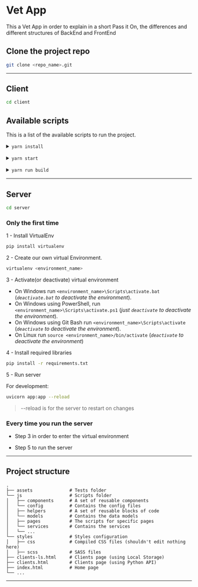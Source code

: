 # Vet App

This a Vet App in order to explain in a short Pass it On, the differences and different structures of BackEnd and FrontEnd

## Clone the project repo

```bash
git clone <repo_name>.git
```

---

## Client

```bash
cd client
```

## Available scripts

This is a list of the available scripts to run the project.

<details style="margin-bottom: 15px">
    <summary><code>yarn install</code></summary>
    <p style="font-size: 14px; padding: 5px 0 0 10px">
        Installs the necessary packages in order to run the project. 
        You may need to delete the node_modules folder if switching between branches.
    </p>
</details>

<details style="margin-bottom: 15px">
    <summary><code>yarn start</code></summary>
    <p style="font-size: 14px; padding: 5px 0 0 10px">
        Starts the project in development mode
    </p>
</details>

<details style="margin-bottom: 15px">
    <summary><code>yarn run build</code></summary>
    <p style="font-size: 14px; padding: 5px 0 0 10px">
        Builds the project
    </p>
</details>

---

## Server

```bash
cd server
```

### Only the first time

1 - Install VirtualEnv

```bash
pip install virtualenv
```

2 - Create our own virtual Environment.

```bash
virtualenv <environment_name>
```

3 - Activate(or deactivate) virtual environment

-   On Windows run `<environment_name>\Scripts\activate.bat` (_`deactivate.bat` to deactivate the environment_).
-   On Windows using PowerShell, run `<environment_name>\Scripts\activate.ps1` (_just `deactivate` to deactivate the environment_).
-   On Windows using Git Bash run `<environment_name>\Scripts\activate` (_`deactivate` to deactivate the environment_).
-   On Linux run `source <environment_name>/bin/activate` (_`deactivate` to deactivate the environment_)

4 - Install required libraries

```bash
pip install -r requirements.txt
```

5 - Run server

For development:

```bash
uvicorn app:app --reload
```

> --reload is for the server to restart on changes

### Every time you run the server

-   Step 3 in order to enter the virtual environment

-   Step 5 to run the server

---

## Project structure

```text
.
├── assets              # Tests folder
└── js                  # Scripts folder
│   ├── components      # A set of reusable components
│   └── config          # Contains the config files
│   ├── helpers         # A set of reusable blocks of code
│   └── models          # Contains the data models
│   ├── pages           # The scripts for specific pages
│   └── services        # Contains the services
│   └── ...
└── styles              # Styles configuration
│   ├── css             # Compiled CSS files (shouldn't edit nothing here)
│   ├── scss            # SASS files
├── clients-ls.html     # Clients page (using Local Storage)
├── clients.html        # Clients page (using Python API)
├── index.html          # Home page
└── ...
```

---
